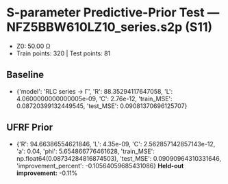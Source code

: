 # S-parameter Predictive-Prior Test — NFZ5BBW610LZ10_series.s2p (S11)
- Z0: 50.00 Ω
- Train points: 320  |  Test points: 81

## Baseline
- {'model': 'RLC series -> Γ', 'R': 88.35294117647058, 'L': 4.0600000000000005e-09, 'C': 2.76e-12, 'train_MSE': 0.08720399132449545, 'test_MSE': 0.09081370696125707}

## UFRF Prior
- {'R': 94.66386554621846, 'L': 4.35e-09, 'C': 2.562857142857143e-12, 'a': 0.04, 'phi': 5.654866776461628, 'train_MSE': np.float64(0.08734284816874503), 'test_MSE': 0.09090964310331646, 'improvement_percent': -0.10564059685431086}
**Held-out improvement:** -0.11%